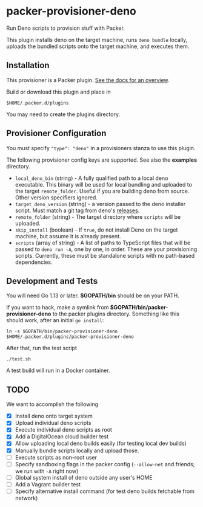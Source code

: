 # packer-provisioner-deno

Run Deno scripts to provision stuff with Packer.

This plugin installs deno on the target machine, runs `deno bundle` locally, 
uploads the bundled scripts onto the target machine, and executes them.

## Installation

This provisioner is a Packer plugin. [See the docs for an overview](https://www.packer.io/docs/extending/plugins.html#installing-plugins).

Build or download this plugin and place in

```
$HOME/.packer.d/plugins
```

You may need to create the plugins directory.

## Provisioner Configuration

You must specify `"type": "deno"` in a provisioners stanza to use this plugin.

The following provisioner config keys are supported. See also the **examples** directory.

* `local_deno_bin` (string) - A fully qualified path to a local deno executable. This
  binary will be used for local bundling and uploaded to the target `remote_folder`.
  Useful if you are building deno from source. Other version specifiers ignored.
* `target_deno_version` (string) - a version passed to the deno installer script.
  Must match a git tag from deno's [releases](https://github.com/denoland/deno/releases).
* `remote_folder` (string) - The target directory where `scripts` will be uploaded.
* `skip_install` (boolean) - If `true`, do not install Deno on the target machine, but
  assume it is already present.
* `scripts` (array of string) - A list of paths to TypeScript files that will be
  passed to `deno run -A`, one by one, in order. These are your provisioning scripts.
  Currently, these must be standalone scripts with no path-based dependencies.

## Development and Tests

You will need Go 1.13 or later. **$GOPATH/bin** should be on your PATH. 

If you want to hack, make a symlink from **$GOPATH/bin/packer-provisioner-deno**
to the packer plugins directory. Something like this should work, after an
initial `go install`:

```
ln -s $GOPATH/bin/packer-provisioner-deno $HOME/.packer.d/plugins/packer-provisioner-deno
```

After that, run the test script

```
./test.sh
```

A test build will run in a Docker container.

## TODO

We want to accomplish the following

- [x] Install deno onto target system
- [x] Upload individual deno scripts
- [x] Execute individual deno scripts as root
- [x] Add a DigitalOcean cloud builder test
- [x] Allow uploading local deno builds easily (for testing local dev builds)
- [x] Manually bundle scripts locally and upload those.
- [ ] Execute scripts as non-root user
- [ ] Specify sandboxing flags in the packer config (`--allow-net` and friends; we run with `-A` right now)
- [ ] Global system install of deno outside any user's HOME
- [ ] Add a Vagrant builder test
- [ ] Specify alternative install command (for test deno builds fetchable from network)
